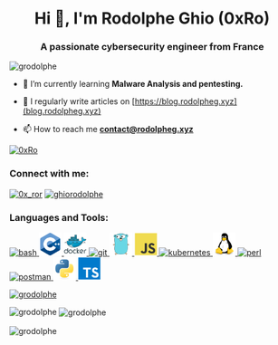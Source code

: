 <h1 align="center">Hi 👋, I'm Rodolphe Ghio (0xRo)</h1>
<h3 align="center">A passionate cybersecurity engineer from France</h3>

<p align="left"> <img src="https://komarev.com/ghpvc/?username=grodolphe&label=Profile%20views&color=0e75b6&style=flat" alt="grodolphe" /> </p>


- 🌱 I’m currently learning **Malware Analysis and pentesting.**

- 📝 I regularly write articles on [https://blog.rodolpheg.xyz](blog.rodolpheg.xyz)

- 📫 How to reach me **contact@rodolpheg.xyz**

[![0xRo](https://www.hackthebox.com/badge/image/757893)](https://www.hackthebox.com/badge/image/757893)

<h3 align="left">Connect with me:</h3>
<p align="left">
<a href="https://twitter.com/0x_ror" target="blank"><img align="center" src="https://raw.githubusercontent.com/rahuldkjain/github-profile-readme-generator/master/src/images/icons/Social/twitter.svg" alt="0x_ror" height="30" width="40" /></a>
<a href="https://linkedin.com/in/ghiorodolphe" target="blank"><img align="center" src="https://raw.githubusercontent.com/rahuldkjain/github-profile-readme-generator/master/src/images/icons/Social/linked-in-alt.svg" alt="ghiorodolphe" height="30" width="40" /></a>
</p>

<h3 align="left">Languages and Tools:</h3>
<p align="left"> <a href="https://www.gnu.org/software/bash/" target="_blank" rel="noreferrer"> <img src="https://www.vectorlogo.zone/logos/gnu_bash/gnu_bash-icon.svg" alt="bash" width="40" height="40"/> </a> <a href="https://www.w3schools.com/cpp/" target="_blank" rel="noreferrer"> <img src="https://raw.githubusercontent.com/devicons/devicon/master/icons/cplusplus/cplusplus-original.svg" alt="cplusplus" width="40" height="40"/> </a> <a href="https://www.docker.com/" target="_blank" rel="noreferrer"> <img src="https://raw.githubusercontent.com/devicons/devicon/master/icons/docker/docker-original-wordmark.svg" alt="docker" width="40" height="40"/> </a> <a href="https://git-scm.com/" target="_blank" rel="noreferrer"> <img src="https://www.vectorlogo.zone/logos/git-scm/git-scm-icon.svg" alt="git" width="40" height="40"/> </a> <a href="https://golang.org" target="_blank" rel="noreferrer"> <img src="https://raw.githubusercontent.com/devicons/devicon/master/icons/go/go-original.svg" alt="go" width="40" height="40"/> </a> <a href="https://developer.mozilla.org/en-US/docs/Web/JavaScript" target="_blank" rel="noreferrer"> <img src="https://raw.githubusercontent.com/devicons/devicon/master/icons/javascript/javascript-original.svg" alt="javascript" width="40" height="40"/> </a> <a href="https://kubernetes.io" target="_blank" rel="noreferrer"> <img src="https://www.vectorlogo.zone/logos/kubernetes/kubernetes-icon.svg" alt="kubernetes" width="40" height="40"/> </a> <a href="https://www.linux.org/" target="_blank" rel="noreferrer"> <img src="https://raw.githubusercontent.com/devicons/devicon/master/icons/linux/linux-original.svg" alt="linux" width="40" height="40"/> </a> <a href="https://www.perl.org/" target="_blank" rel="noreferrer"> <img src="https://api.iconify.design/logos-perl.svg" alt="perl" width="40" height="40"/> </a> <a href="https://postman.com" target="_blank" rel="noreferrer"> <img src="https://www.vectorlogo.zone/logos/getpostman/getpostman-icon.svg" alt="postman" width="40" height="40"/> </a> <a href="https://www.python.org" target="_blank" rel="noreferrer"> <img src="https://raw.githubusercontent.com/devicons/devicon/master/icons/python/python-original.svg" alt="python" width="40" height="40"/> </a> <a href="https://www.typescriptlang.org/" target="_blank" rel="noreferrer"> <img src="https://raw.githubusercontent.com/devicons/devicon/master/icons/typescript/typescript-original.svg" alt="typescript" width="40" height="40"/> </a> </p>

<p align="left"> <a href="https://github.com/ryo-ma/github-profile-trophy"><img src="https://github-profile-trophy.vercel.app/?username=grodolphe" alt="grodolphe" /></a> </p>


<p><img align="left" src="https://github-readme-stats.vercel.app/api/top-langs?username=grodolphe&show_icons=true&locale=en&layout=compact" alt="grodolphe" /></p>

<p>&nbsp;<img align="center" src="https://github-readme-stats.vercel.app/api?username=grodolphe&show_icons=true&locale=en" alt="grodolphe" /></p>

<p><img align="center" src="https://github-readme-streak-stats.herokuapp.com/?user=grodolphe&" alt="grodolphe" /></p>
